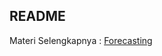 ## README

Materi Selengkapnya : [Forecasting](https://github.com/arofiqimaulana/Statistics/tree/master/Time%20Series%20Analysis)